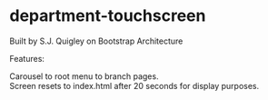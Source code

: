 # department-touchscreen

Built by S.J. Quigley on Bootstrap Architecture

Features:

Carousel to root menu to branch pages.  
Screen resets to index.html after 20 seconds for display purposes. 
